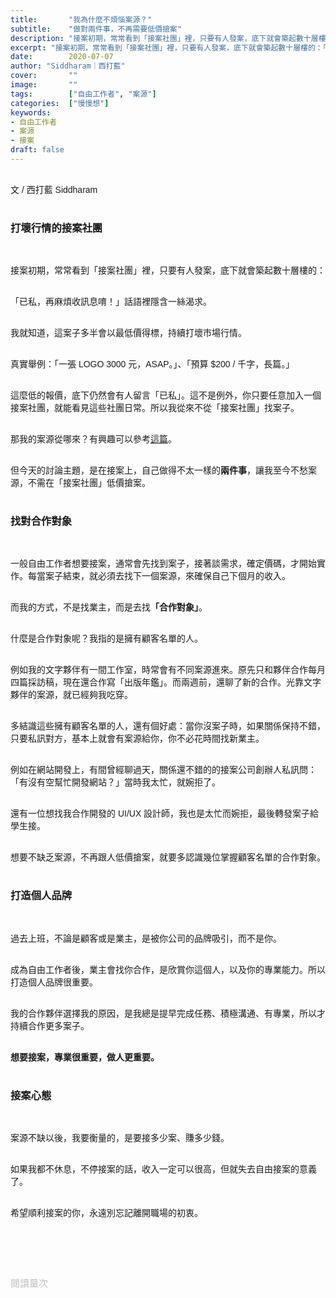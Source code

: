 ```yaml
---
title:       "我為什麼不煩惱案源？"
subtitle:    "做對兩件事，不再需要低價搶案"
description: "接案初期，常常看到「接案社團」裡，只要有人發案，底下就會築起數十層樓的：「已私，再麻煩收訊息唷！」話語裡隱含一絲渴求。我就知道，這案子多半會以最低價得標，持續打壞市場行情..."
excerpt: "接案初期，常常看到「接案社團」裡，只要有人發案，底下就會築起數十層樓的：「已私，再麻煩收訊息唷！」話語裡隱含一絲渴求。我就知道，這案子多半會以最低價得標，持續打壞市場行情。..."
date:        2020-07-07
author: "Siddharam｜西打藍"
cover:       ""
image:       ""
tags:        ["自由工作者", "案源"]
categories:  ["慢慢想"]
keywords:
- 自由工作者
- 案源
- 接案
draft: false
---
```


<article style="font-family: 'Noto Sans TC', '微軟正黑體', sans-serif; font-weight: 300;">

<br>文 / 西打藍 Siddharam<br><br>

<h3 class="article-h1-color">打壞行情的接案社團</h3><br>

接案初期，常常看到「接案社團」裡，只要有人發案，底下就會築起數十層樓的：<br><br>

「已私，再麻煩收訊息唷！」話語裡隱含一絲渴求。<br><br>

我就知道，這案子多半會以最低價得標，持續打壞市場行情。<br><br>

真實舉例：「一張 LOGO 3000 元，ASAP。」、「預算 $200 / 千字，長篇。」<br><br>

這麼低的報價，底下仍然會有人留言「已私」。這不是例外，你只要任意加入一個接案社團，就能看見這些社團日常。所以我從來不從「接案社團」找案子。<br><br>

那我的案源從哪來？有興趣可以參考<a href="https://siddharam.com.tw/post/20200430/" target="_blank">這篇</a>。<br><br>

但今天的討論主題，是在接案上，自己做得不太一樣的<b>兩件事</b>，讓我至今不愁案源，不需在「接案社團」低價搶案。<br><br>

<h3 class="article-h1-color">找對合作對象</h3><br>

一般自由工作者想要接案，通常會先找到案子，接著談需求，確定價碼，才開始實作。每當案子結束，就必須去找下一個案源，來確保自己下個月的收入。<br><br>

而我的方式，不是找業主，而是去找<b>「合作對象」</b>。<br><br>

什麼是合作對象呢？我指的是擁有顧客名單的人。<br><br>

例如我的文字夥伴有一間工作室，時常會有不同案源進來。原先只和夥伴合作每月四篇採訪稿，現在還合作寫「出版年鑑」。而兩週前，還聊了新的合作。光靠文字夥伴的案源，就已經夠我吃穿。<br><br>

多結識這些擁有顧客名單的人，還有個好處：當你沒案子時，如果關係保持不錯，只要私訊對方，基本上就會有案源給你，你不必花時間找新業主。<br><br>

例如在網站開發上，有間曾經聊過天，關係還不錯的的接案公司創辦人私訊問：「有沒有空幫忙開發網站？」當時我太忙，就婉拒了。<br><br>

還有一位想找我合作開發的 UI/UX 設計師，我也是太忙而婉拒，最後轉發案子給學生接。<br><br>

想要不缺乏案源，不再跟人低價搶案，就要多認識幾位掌握顧客名單的合作對象。<br><br>


<h3 class="article-h1-color">打造個人品牌</h3><br>

過去上班，不論是顧客或是業主，是被你公司的品牌吸引，而不是你。<br><br>

成為自由工作者後，業主會找你合作，是欣賞你這個人，以及你的專業能力。所以打造個人品牌很重要。<br><br>

我的合作夥伴選擇我的原因，是我總是提早完成任務、積極溝通、有專業，所以才持續合作更多案子。<br><br>

<b>想要接案，專業很重要，做人更重要。</b><br><br>


<h3 class="article-h1-color">接案心態</h3><br>

案源不缺以後，我要衡量的，是要接多少案、賺多少錢。<br><br>

如果我都不休息，不停接案的話，收入一定可以很高，但就失去自由接案的意義了。<br><br>

希望順利接案的你，永遠別忘記離開職場的初衷。<br><br>


<br><br><br>

</article>

<div style="color: #bfbfbf; font-size: 15px;" id="busuanzi_container_page_pv">
  閱讀量<span id="busuanzi_value_page_pv"></span>次
</div>

<script src="../../js/post.js"></script>




